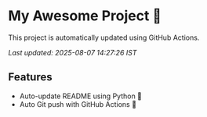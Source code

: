 # My Awesome Project 🚀

This project is automatically updated using GitHub Actions.

_Last updated: 2025-08-07 14:27:26 IST_

## Features
- Auto-update README using Python 🐍
- Auto Git push with GitHub Actions 🤖
